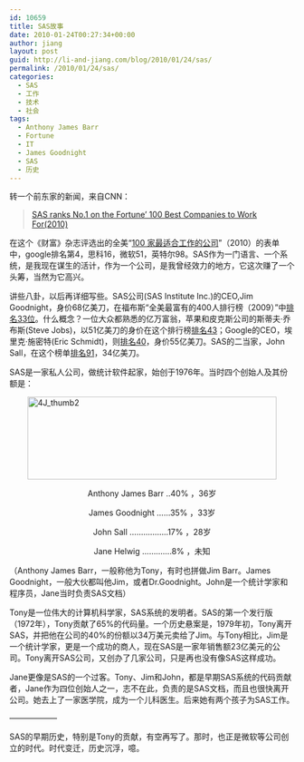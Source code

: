```yaml
---
id: 10659
title: SAS故事
date: 2010-01-24T00:27:34+00:00
author: jiang
layout: post
guid: http://li-and-jiang.com/blog/2010/01/24/sas/
permalink: /2010/01/24/sas/
categories:
  - SAS
  - 工作
  - 技术
  - 社会
tags:
  - Anthony James Barr
  - Fortune
  - IT
  - James Goodnight
  - SAS
  - 历史
---
```

转一个前东家的新闻，来自CNN：

> [SAS ranks No.1 on the Fortune’ 100 Best Companies to Work For(2010)](http://money.cnn.com/magazines/fortune/bestcompanies/2010/snapshots/1.html)

在这个《财富》杂志评选出的全美“[100 家最适合工作的公司](http://money.cnn.com/magazines/fortune/bestcompanies/2010/full_list/)”（2010）的表单中，google排名第4，思科16，微软51，英特尔98。SAS作为一门语言、一个系统，是我现在谋生的活计，作为一个公司，是我曾经效力的地方，它这次赚了一个头筹，当然为它高兴。

讲些八卦，以后再详细写些。SAS公司(SAS Institute Inc.)的CEO,Jim Goodnight，身价68亿美刀，在福布斯“全美最富有的400人排行榜（2009）”中[排名33位](http://www.forbes.com/lists/2009/54/rich-list-09_James-Goodnight_50HQ.html)。什么概念？一位大众都熟悉的亿万富翁，苹果和皮克斯公司的斯蒂夫·乔布斯(Steve Jobs)，以51亿美刀的身价在这个排行榜[排名43](http://www.forbes.com/lists/2009/54/rich-list-09_Steve-Jobs_HEDB.html)；Google的CEO，埃里克·施密特(Eric Schmidt)，则[排名40](http://www.forbes.com/lists/2009/54/rich-list-09_Eric-Schmidt_OYW6.html)，身价55亿美刀。SAS的二当家，John Sall，在这个榜单[排名91](http://www.forbes.com/lists/2009/54/rich-list-09_John-Sall_0VOP.html)，34亿美刀。

SAS是一家私人公司，做统计软件起家，始创于1976年。当时四个创始人及其份额是：

[<img style="border-right-width: 0px; display: block; float: none; border-top-width: 0px; border-bottom-width: 0px; margin-left: auto; border-left-width: 0px; margin-right: auto" title="4J_thumb2" src="http://li-and-jiang.com/blog/wp-content/uploads/2010/01/4j-thumb2.png" border="0" alt="4J_thumb2" width="440" height="146" />](http://li-and-jiang.com/blog/wp-content/uploads/2010/01/4j4.png)

<p align="center">
  Anthony James Barr ..40% ，36岁
</p>

<p align="center">
  James Goodnight &#8230;&#8230;35% ，33岁
</p>

<p align="center">
  John Sall &#8230;&#8230;&#8230;&#8230;&#8230;..17% ，28岁
</p>

<p align="center">
  Jane Helwig &#8230;&#8230;&#8230;&#8230;.8% ，未知
</p>

（Anthony James Barr，一般称他为Tony，有时也拼做Jim Barr。James Goodnight，一般大伙都叫他Jim，或者Dr.Goodnight。John是一个统计学家和程序员，Jane当时负责SAS文档）

Tony是一位伟大的计算机科学家，SAS系统的发明者。SAS的第一个发行版（1972年），Tony贡献了65%的代码量。一个历史悬案是，1979年初，Tony离开SAS，并把他在公司的40%的份额以34万美元卖给了Jim。与Tony相比，Jim是一个统计学家，更是一个成功的商人，现在SAS是一家年销售额23亿美元的公司。Tony离开SAS公司，又创办了几家公司，只是再也没有像SAS这样成功。

Jane更像是SAS的一个过客。Tony、Jim和John，都是早期SAS系统的代码贡献者，Jane作为四位创始人之一，志不在此，负责的是SAS文档，而且也很快离开公司。她去上了一家医学院，成为一个儿科医生。后来她有两个孩子为SAS工作。

&#8212;&#8212;&#8212;&#8212;&#8212;&#8212;

SAS的早期历史，特别是Tony的贡献，有空再写了。那时，也正是微软等公司创立的时代。时代变迁，历史沉浮，噫。
